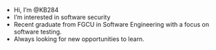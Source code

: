 - Hi, I’m @KB284
- I’m interested in software security
- Recent graduate from FGCU in Software Engineering with a focus on software testing.
- Always looking for new opportunities to learn.

<!---
KB284/KB284 is a ✨ special ✨ repository because its `README.md` (this file) appears on your GitHub profile.
You can click the Preview link to take a look at your changes.
--->
